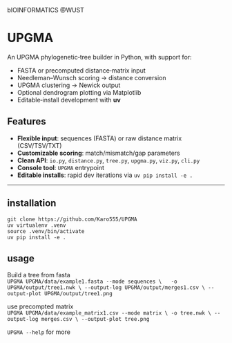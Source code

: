 bIOINFORMATICS @WUST

# UPGMA
An UPGMA phylogenetic‐tree builder in Python, with support for:
- FASTA or precomputed distance‐matrix input  
- Needleman–Wunsch scoring → distance conversion  
- UPGMA clustering → Newick output  
- Optional dendrogram plotting via Matplotlib  
- Editable‐install development with **uv**

## Features
- **Flexible input**: sequences (FASTA) or raw distance matrix (CSV/TSV/TXT)  
- **Customizable scoring**: match/mismatch/gap parameters  
- **Clean API**: `io.py`, `distance.py`, `tree.py`, `upgma.py`, `viz.py`, `cli.py`  
- **Console tool**: `UPGMA` entrypoint  
- **Editable installs**: rapid dev iterations via `uv pip install -e .`

---

## installation
`git clone https://github.com/Karo555/UPGMA` <br>
`uv virtualenv .venv` <br>
`source .venv/bin/activate` <br>
`uv pip install -e .` <br>

## usage 
Build a tree from fasta <br>
`UPGMA UPGMA/data/example1.fasta --mode sequences \  
  -o UPGMA/output/tree1.nwk \
  --output-log UPGMA/output/merges1.csv \
  --output-plot UPGMA/output/tree1.png`<br>

use precompted matrix<br>
 `UPGMA UPGMA/data/example_matrix1.csv --mode matrix \
  -o tree.nwk \
  --output-log merges.csv \
  --output-plot tree.png`<br>

`UPGMA --help` for more
